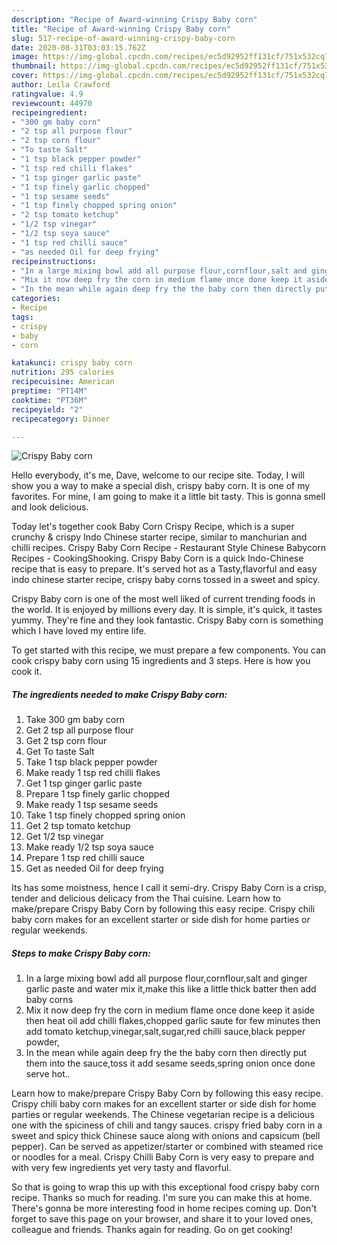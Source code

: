 ```yaml
---
description: "Recipe of Award-winning Crispy Baby corn"
title: "Recipe of Award-winning Crispy Baby corn"
slug: 517-recipe-of-award-winning-crispy-baby-corn
date: 2020-08-31T03:03:15.762Z
image: https://img-global.cpcdn.com/recipes/ec5d92952ff131cf/751x532cq70/crispy-baby-corn-recipe-main-photo.jpg
thumbnail: https://img-global.cpcdn.com/recipes/ec5d92952ff131cf/751x532cq70/crispy-baby-corn-recipe-main-photo.jpg
cover: https://img-global.cpcdn.com/recipes/ec5d92952ff131cf/751x532cq70/crispy-baby-corn-recipe-main-photo.jpg
author: Leila Crawford
ratingvalue: 4.9
reviewcount: 44970
recipeingredient:
- "300 gm baby corn"
- "2 tsp all purpose flour"
- "2 tsp corn flour"
- "To taste Salt"
- "1 tsp black pepper powder"
- "1 tsp red chilli flakes"
- "1 tsp ginger garlic paste"
- "1 tsp finely garlic chopped"
- "1 tsp sesame seeds"
- "1 tsp finely chopped spring onion"
- "2 tsp tomato ketchup"
- "1/2 tsp vinegar"
- "1/2 tsp soya sauce"
- "1 tsp red chilli sauce"
- "as needed Oil for deep frying"
recipeinstructions:
- "In a large mixing bowl add all purpose flour,cornflour,salt and ginger garlic paste and water mix it,make this like a little thick batter then add baby corns"
- "Mix it now deep fry the corn in medium flame once done keep it aside then heat oil add chilli flakes,chopped garlic saute for few minutes then add tomato ketchup,vinegar,salt,sugar,red chilli sauce,black pepper powder,"
- "In the mean while again deep fry the the baby corn then directly put them into the sauce,toss it add sesame seeds,spring onion once done serve hot.."
categories:
- Recipe
tags:
- crispy
- baby
- corn

katakunci: crispy baby corn 
nutrition: 295 calories
recipecuisine: American
preptime: "PT14M"
cooktime: "PT36M"
recipeyield: "2"
recipecategory: Dinner

---
```



![Crispy Baby corn](https://img-global.cpcdn.com/recipes/ec5d92952ff131cf/751x532cq70/crispy-baby-corn-recipe-main-photo.jpg)

Hello everybody, it's me, Dave, welcome to our recipe site. Today, I will show you a way to make a special dish, crispy baby corn. It is one of my favorites. For mine, I am going to make it a little bit tasty. This is gonna smell and look delicious.

Today let&#39;s together cook Baby Corn Crispy Recipe, which is a super crunchy &amp; crispy Indo Chinese starter recipe, similar to manchurian and chilli recipes. Crispy Baby Corn Recipe - Restaurant Style Chinese Babycorn Recipes - CookingShooking. Crispy Baby Corn is a quick Indo-Chinese recipe that is easy to prepare. It&#39;s served hot as a Tasty,flavorful and easy indo chinese starter recipe, crispy baby corns tossed in a sweet and spicy.

Crispy Baby corn is one of the most well liked of current trending foods in the world. It is enjoyed by millions every day. It is simple, it's quick, it tastes yummy. They're fine and they look fantastic. Crispy Baby corn is something which I have loved my entire life.


To get started with this recipe, we must prepare a few components. You can cook crispy baby corn using 15 ingredients and 3 steps. Here is how you cook it.

<!--inarticleads1-->

##### The ingredients needed to make Crispy Baby corn:

1. Take 300 gm baby corn
1. Get 2 tsp all purpose flour
1. Get 2 tsp corn flour
1. Get To taste Salt
1. Take 1 tsp black pepper powder
1. Make ready 1 tsp red chilli flakes
1. Get 1 tsp ginger garlic paste
1. Prepare 1 tsp finely garlic chopped
1. Make ready 1 tsp sesame seeds
1. Take 1 tsp finely chopped spring onion
1. Get 2 tsp tomato ketchup
1. Get 1/2 tsp vinegar
1. Make ready 1/2 tsp soya sauce
1. Prepare 1 tsp red chilli sauce
1. Get as needed Oil for deep frying


Its has some moistness, hence I call it semi-dry. Crispy Baby Corn is a crisp, tender and delicious delicacy from the Thai cuisine. Learn how to make/prepare Crispy Baby Corn by following this easy recipe. Crispy chili baby corn makes for an excellent starter or side dish for home parties or regular weekends. 

<!--inarticleads2-->

##### Steps to make Crispy Baby corn:

1. In a large mixing bowl add all purpose flour,cornflour,salt and ginger garlic paste and water mix it,make this like a little thick batter then add baby corns
1. Mix it now deep fry the corn in medium flame once done keep it aside then heat oil add chilli flakes,chopped garlic saute for few minutes then add tomato ketchup,vinegar,salt,sugar,red chilli sauce,black pepper powder,
1. In the mean while again deep fry the the baby corn then directly put them into the sauce,toss it add sesame seeds,spring onion once done serve hot..


Learn how to make/prepare Crispy Baby Corn by following this easy recipe. Crispy chili baby corn makes for an excellent starter or side dish for home parties or regular weekends. The Chinese vegetarian recipe is a delicious one with the spiciness of chili and tangy sauces. crispy fried baby corn in a sweet and spicy thick Chinese sauce along with onions and capsicum (bell pepper). Can be served as appetizer/starter or combined with steamed rice or noodles for a meal. Crispy Chilli Baby Corn is very easy to prepare and with very few ingredients yet very tasty and flavorful. 

So that is going to wrap this up with this exceptional food crispy baby corn recipe. Thanks so much for reading. I'm sure you can make this at home. There's gonna be more interesting food in home recipes coming up. Don't forget to save this page on your browser, and share it to your loved ones, colleague and friends. Thanks again for reading. Go on get cooking!
